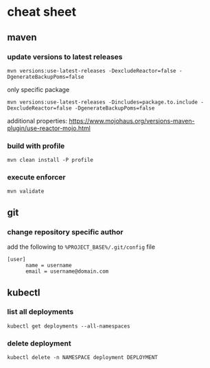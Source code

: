 # cheat sheet

## maven

### update versions to latest releases 

    mvn versions:use-latest-releases -DexcludeReactor=false -DgenerateBackupPoms=false

only specific package

    mvn versions:use-latest-releases -Dincludes=package.to.include -DexcludeReactor=false -DgenerateBackupPoms=false

additional properties: https://www.mojohaus.org/versions-maven-plugin/use-reactor-mojo.html

### build with profile

    mvn clean install -P profile

### execute enforcer

    mvn validate

## git

### change repository specific author

add the following to `%PROJECT_BASE%/.git/config` file

    
    [user]
          name = username
          email = username@domain.com

## kubectl

### list all deployments

    kubectl get deployments --all-namespaces
    
### delete deployment
    
    kubectl delete -n NAMESPACE deployment DEPLOYMENT
